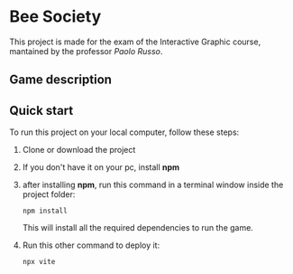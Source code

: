 # Bee Society

This project is made for the exam of the Interactive Graphic course, mantained by the professor _Paolo Russo_.

## Game description

## Quick start

To run this project on your local computer, follow these steps:

1.  Clone or download the project
2.  If you don't have it on your pc, install **npm**
3.  after installing **npm**, run this command in a terminal window inside the project folder:

    ```node
    npm install
    ```

    This will install all the required dependencies to run the game.

4.  Run this other command to deploy it:
    ```node
    npx vite
    ```
